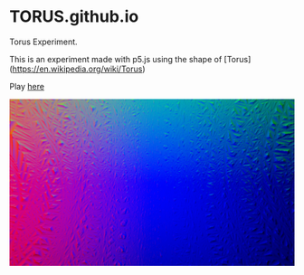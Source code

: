 # TORUS.github.io
Torus Experiment.

This is an experiment made with p5.js using the shape of [Torus]
(https://en.wikipedia.org/wiki/Torus)

Play [here](https://saulofilho.github.io/TORUS/)


![ex10](assets/imgs/1.png "Example 1")